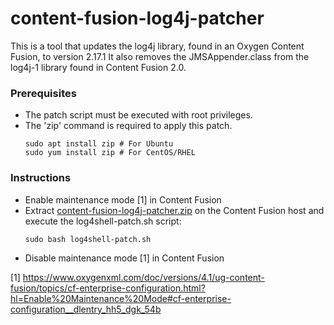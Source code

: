 # content-fusion-log4j-patcher

This is a tool that updates the log4j library, found in an Oxygen Content Fusion, to version 2.17.1
It also removes the JMSAppender.class from the log4j-1 library found in Content Fusion 2.0.  

### Prerequisites

- The patch script must be executed with root privileges.
- The 'zip' command is required to apply this patch.
  ```
  sudo apt install zip # For Ubuntu
  sudo yum install zip # For CentOS/RHEL
  ```

### Instructions

- Enable maintenance mode [1] in Content Fusion
- Extract [content-fusion-log4j-patcher.zip](https://github.com/oxygenxml/content-fusion-log4j-patcher/releases/download/1.3.0/content-fusion-log4j-patcher.zip) on the Content Fusion host and execute the log4shell-patch.sh script:
  ```
  sudo bash log4shell-patch.sh
  ```
- Disable maintenance mode [1] in Content Fusion

[1] https://www.oxygenxml.com/doc/versions/4.1/ug-content-fusion/topics/cf-enterprise-configuration.html?hl=Enable%20Maintenance%20Mode#cf-enterprise-configuration__dlentry_hh5_dgk_54b
